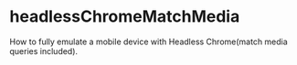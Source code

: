 # headlessChromeMatchMedia
How to fully emulate a mobile device with Headless Chrome(match media queries included).
